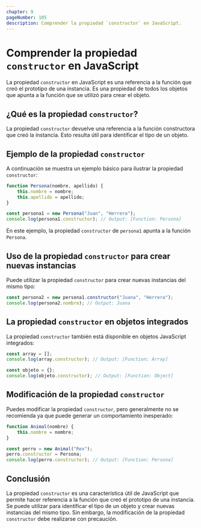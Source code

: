 ```yaml
---
chapter: 9
pageNumber: 105
description: Comprender la propiedad `constructor` en JavaScript.
---
```


# Comprender la propiedad `constructor` en JavaScript

La propiedad `constructor` en JavaScript es una referencia a la función que creó el prototipo de una instancia. Es una propiedad de todos los objetos que apunta a la función que se utilizó para crear el objeto.

## ¿Qué es la propiedad `constructor`?

La propiedad `constructor` devuelve una referencia a la función constructora que creó la instancia. Esto resulta útil para identificar el tipo de un objeto.

## Ejemplo de la propiedad `constructor`

A continuación se muestra un ejemplo básico para ilustrar la propiedad `constructor`:

```javascript
function Persona(nombre, apellido) {
    this.nombre = nombre;
    this.apellido = apellido;
}

const persona1 = new Persona("Juan", "Herrera");
console.log(persona1.constructor); // Output: [Function: Persona]
```

En este ejemplo, la propiedad `constructor` de `persona1` apunta a la función `Persona`.

## Uso de la propiedad `constructor` para crear nuevas instancias

Puede utilizar la propiedad `constructor` para crear nuevas instancias del mismo tipo:

```javascript
const persona2 = new persona1.constructor("Juana", "Herrera");
console.log(persona2.nombre); // Output: Juana
```

## La propiedad `constructor` en objetos integrados

La propiedad `constructor` también está disponible en objetos JavaScript integrados:

```javascript
const array = [];
console.log(array.constructor); // Output: [Function: Array]

const objeto = {};
console.log(objeto.constructor); // Output: [Function: Object]
```

## Modificación de la propiedad `constructor`

Puedes modificar la propiedad `constructor`, pero generalmente no se recomienda ya que puede generar un comportamiento inesperado:

```javascript
function Animal(nombre) {
    this.nombre = nombre;
}

const perro = new Animal("Rex");
perro.constructor = Persona;
console.log(perro.constructor); // Output: [Function: Persona]
```

## Conclusión

La propiedad `constructor` es una característica útil de JavaScript que permite hacer referencia a la función que creó el prototipo de una instancia. Se puede utilizar para identificar el tipo de un objeto y crear nuevas instancias del mismo tipo. Sin embargo, la modificación de la propiedad `constructor` debe realizarse con precaución.
